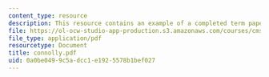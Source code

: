 ```yaml
---
content_type: resource
description: This resource contains an example of a completed term paper.
file: https://ol-ocw-studio-app-production.s3.amazonaws.com/courses/cms-997-topics-in-comparative-media-american-pro-wrestling-spring-2007/0a0be0499c5adcc1e1925578b1bef027_connolly.pdf
file_type: application/pdf
resourcetype: Document
title: connolly.pdf
uid: 0a0be049-9c5a-dcc1-e192-5578b1bef027
---
```


